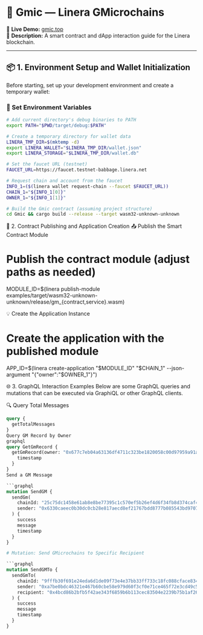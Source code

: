 # 🧩 Gmic — Linera GMicrochains

🔗 **Live Demo:** [gmic.top](https://gmic.top/)  
📘 **Description:** A smart contract and dApp interaction guide for the Linera blockchain.

---

## 📦 1. Environment Setup and Wallet Initialization

Before starting, set up your development environment and create a temporary wallet:

### 🔧 Set Environment Variables

```bash
# Add current directory's debug binaries to PATH
export PATH="$PWD/target/debug:$PATH"

# Create a temporary directory for wallet data
LINERA_TMP_DIR=$(mktemp -d)
export LINERA_WALLET="$LINERA_TMP_DIR/wallet.json"
export LINERA_STORAGE="$LINERA_TMP_DIR/wallet.db"

# Set the faucet URL (testnet)
FAUCET_URL=https://faucet.testnet-babbage.linera.net

# Request chain and account from the faucet
INFO_1=($(linera wallet request-chain --faucet $FAUCET_URL))
CHAIN_1="${INFO_1[0]}"
OWNER_1="${INFO_1[1]}"

# Build the Gmic contract (assuming project structure)
cd Gmic && cargo build --release --target wasm32-unknown-unknown

```
🚀 2. Contract Publishing and Application Creation
📤 Publish the Smart Contract Module
# Publish the contract module (adjust paths as needed)
MODULE_ID=$(linera publish-module \
    examples/target/wasm32-unknown-unknown/release/gm_{contract,service}.wasm)

💡 Create the Application Instance
# Create the application with the published module
APP_ID=$(linera create-application "$MODULE_ID" "$CHAIN_1" --json-argument "{\"owner\":\"$OWNER_1\"}")

🌐 3. GraphQL Interaction Examples
Below are some GraphQL queries and mutations that can be executed via GraphiQL or other GraphQL clients.

🔍 Query Total Messages

```graphql
query {  
  getTotalMessages  
}  
Query GM Record by Owner
graphql
query GetGmRecord {  
  getGmRecord(owner: "0x677c7eb04a63136df4711c323be1820058c00d97959a91a2c6e99e89d65ef434") {  
    timestamp  
  }  
}  
Send a GM Message

```graphql
mutation SendGM {  
  sendGm(  
    chainId: "25c75dc1458e61ab8e8be77395c1c570ef5b26ef4d6f34fb8d374caf45e3a6a7",  
    sender: "0x6330caeec0b30dc0cb28e817aecd8ef21767bdd8777b085543bd9707b26e31a6"  
  ) {  
    success  
    message  
    timestamp  
  }  
}  

# Mutation: Send GMicrochains to Specific Recipient

```graphql
mutation SendGMTo {
  sendGmTo(
    chainId: "9fffb30f691e24eda6d1de09f73e4e37bb33ff733c18fc088cface83471e0db08",
    sender: "0xa7be0bdc46321e467b60cbe58e979d60f3cf0e71ce465f72e3cd49c57727f80b",
    recipient: "0x4bcd86b2bfb5f42ae343f6859b6b113cec83504e2239b75b1af2668da04c519a"
  ) {
    success
    message
    timestamp
  }
}
